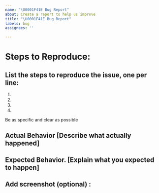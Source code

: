 ```yaml
---
name: "\U0001F41E Bug Report"
about: Create a report to help us improve
title: "\U0001F41E Bug Report"
labels: bug
assignees: ''

---
```


# Steps to Reproduce:

## List the steps to reproduce the issue, one per line:

 1. 
 2. 
 3. 
 4.

Be as specific and clear as possible

## Actual Behavior [Describe what actually happened]

## Expected Behavior. [Explain what you expected to happen]

## Add screenshot (optional) :
